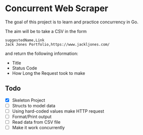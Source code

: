 # Concurrent Web Scraper

The goal of this project is to learn and practice concurrency in Go.

The aim will be to take a CSV in the form

```csv
suggestedName,Link
Jack Jones Portfolio,https://www.jackljones.com/
```

and return the following information:

- Title
- Status Code
- How Long the Request took to make

## Todo

- [x] Skeleton Project
- [ ] Structs to model data
- [ ] Using hard-coded values make HTTP request
- [ ] Format/Print output
- [ ] Read data from CSV file
- [ ] Make it work concurrently